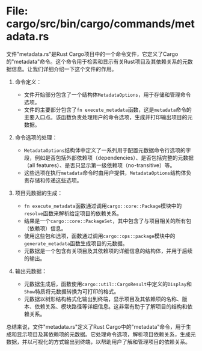 # File: cargo/src/bin/cargo/commands/metadata.rs

文件"metadata.rs"是Rust Cargo项目中的一个命令文件，它定义了Cargo的"metadata"命令。这个命令用于检索和显示有关Rust项目及其依赖关系的元数据信息。让我们详细介绍一下这个文件的作用。

1. 命令定义：
   - 文件开始部分包含了一个结构体`MetadataOptions`，用于存储和管理命令选项。
   - 文件的主要部分包含了`fn execute_metadata`函数，这是`metadata`命令的主要入口点。该函数负责处理用户的命令选项，生成并打印输出项目的元数据。

2. 命令选项的处理：
   - `MetadataOptions`结构体中定义了一系列用于配置元数据命令行选项的字段，例如是否包括外部依赖项（dependencies）、是否包括完整的元数据（all features）、是否只显示第一级依赖项（no-transitive）等。
   - 这些选项在执行`metadata`命令时由用户提供，`MetadataOptions`结构体负责存储和传递这些选项。

3. 项目元数据的生成：
   - `fn execute_metadata`函数通过调用`cargo::core::Package`模块中的`resolve`函数来解析给定项目的依赖关系。
   - 结果是一个`cargo::core::PackageSet`，其中包含了与项目相关的所有包（依赖项）信息。
   - 使用这些包和选项，函数通过调用`cargo::ops::package`模块中的`generate_metadata`函数生成项目的元数据。
   - 元数据是一个包含有关项目及其依赖项的详细信息的结构体，并用于后续的输出。

4. 输出元数据：
   - 元数据生成后，函数使用`cargo::util::CargoResult`中定义的`Display`和`Show`特质将元数据转换为可打印的格式。
   - 元数据以树形结构格式化输出到终端，显示项目及其依赖项的名称、版本、依赖关系、模块路径等详细信息。这非常有助于了解项目的结构和依赖关系。

总结来说，文件"metadata.rs"定义了Rust Cargo中的"metadata"命令，用于生成和显示项目及其依赖项的元数据。它处理命令选项，解析项目依赖关系，生成元数据，并以可视化的方式输出到终端，以帮助用户了解和管理项目的依赖关系。

